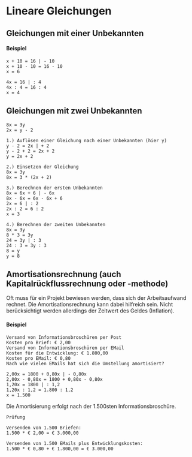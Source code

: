 # Lineare Gleichungen

## Gleichungen mit einer Unbekannten

#### Beispiel

```
x + 10 = 16 | - 10
x + 10 - 10 = 16 - 10
x = 6

4x = 16 | : 4
4x : 4 = 16 : 4
x = 4
```

## Gleichungen mit zwei Unbekannten

```
8x = 3y
2x = y - 2

1.) Auflösen einer Gleichung nach einer Unbekannten (hier y)
y - 2 = 2x | + 2
y - 2 + 2 = 2x + 2
y = 2x + 2

2.) Einsetzen der Gleichung
8x = 3y
8x = 3 * (2x + 2)

3.) Berechnen der ersten Unbekannten
8x = 6x + 6 | - 6x
8x - 6x = 6x - 6x + 6
2x = 6 | : 2
2x : 2 = 6 : 2
x = 3

4.) Berechnen der zweiten Unbekannten
8x = 3y
8 * 3 = 3y
24 = 3y | : 3
24 : 3 = 3y : 3
8 = y
y = 8
```

## Amortisationsrechnung (auch Kapitalrückflussrechnung oder -methode)

Oft muss für ein Projekt bewiesen werden, dass sich der Arbeitsaufwand rechnet. Die Amortisationsrechnung kann dabei hilfreich sein. Nicht berücksichtigt werden allerdings der Zeitwert des Geldes (Inflation).

#### Beispiel

```
Versand von Informationsbroschüren per Post
Kosten pro Brief: € 2,00
Versand von Informationsbroschüren per EMail
Kosten für die Entwicklung: € 1.800,00
Kosten pro EMail: € 0,80
Nach wie vielen EMails hat sich die Umstellung amortisiert?

2,00x = 1800 + 0,80x | - 0,80x
2,00x - 0,80x = 1800 + 0,80x - 0,80x
1,20x = 1800 | : 1,2
1,20x : 1,2 = 1.800 : 1,2
x = 1.500
```

Die Amortisierung erfolgt nach der 1.500sten Informationsbroschüre.

```
Prüfung

Versenden von 1.500 Briefen:
1.500 * € 2,00 = € 3.000,00

Versenden von 1.500 EMails plus Entwicklungskosten:
1.500 * € 0,80 + € 1.800,00 = € 3.000,00
```
